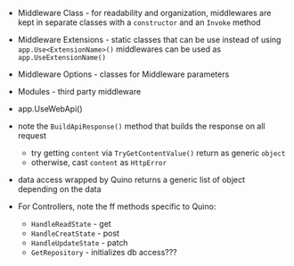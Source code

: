 - Middleware Class - for readability and organization, middlewares are kept in separate classes with a `constructor` and an `Invoke` method
- Middleware Extensions - static classes that can be use instead of using ```app.Use<ExtensionName>()``` middlewares can be used as ```app.UseExtensionName()```
- Middleware Options - classes for Middleware parameters
- Modules - third party middleware

- app.UseWebApi()
- note the ```BuildApiResponse()``` method that builds the response on all request
	- try getting ```content``` via ```TryGetContentValue()``` return as generic ```object```
	- otherwise, cast ```content``` as ```HttpError```
- data access wrapped by Quino returns a generic list of object depending on the data
- For Controllers, note the ff methods specific to Quino:
	- ```HandleReadState``` - get
	- ```HandleCreatState``` - post
	- ```HandleUpdateState``` - patch
	- ```GetRepository``` - initializes db access???

